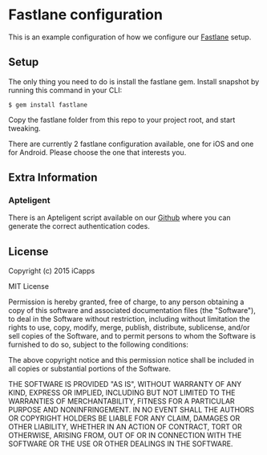 # Fastlane configuration

This is an example configuration of how we configure our [Fastlane](http://fastlane.tools) setup.

## Setup

The only thing you need to do is install the fastlane gem. Install snapshot by running this command in your CLI:

```
$ gem install fastlane
```

Copy the fastlane folder from this repo to your project root, and start tweaking.

There are currently 2 fastlane configuration available, one for iOS and one for
Android. Please choose the one that interests you.

## Extra Information

### Apteligent

There is an Apteligent script available on our [Github](https://github.com/icapps/scripts/tree/master/ruby/generate_apteligent_token) where you can generate the
correct authentication codes.

## License

Copyright (c) 2015 iCapps

MIT License

Permission is hereby granted, free of charge, to any person obtaining a copy of this software and associated documentation files (the "Software"), to deal in the Software without restriction, including without limitation the rights to use, copy, modify, merge, publish, distribute, sublicense, and/or sell copies of the Software, and to permit persons to whom the Software is furnished to do so, subject to the following conditions:

The above copyright notice and this permission notice shall be included in all copies or substantial portions of the Software.

THE SOFTWARE IS PROVIDED "AS IS", WITHOUT WARRANTY OF ANY KIND, EXPRESS OR IMPLIED, INCLUDING BUT NOT LIMITED TO THE WARRANTIES OF MERCHANTABILITY, FITNESS FOR A PARTICULAR PURPOSE AND NONINFRINGEMENT. IN NO EVENT SHALL THE AUTHORS OR COPYRIGHT HOLDERS BE LIABLE FOR ANY CLAIM, DAMAGES OR OTHER LIABILITY, WHETHER IN AN ACTION OF CONTRACT, TORT OR OTHERWISE, ARISING FROM, OUT OF OR IN CONNECTION WITH THE SOFTWARE OR THE USE OR OTHER DEALINGS IN THE SOFTWARE.
